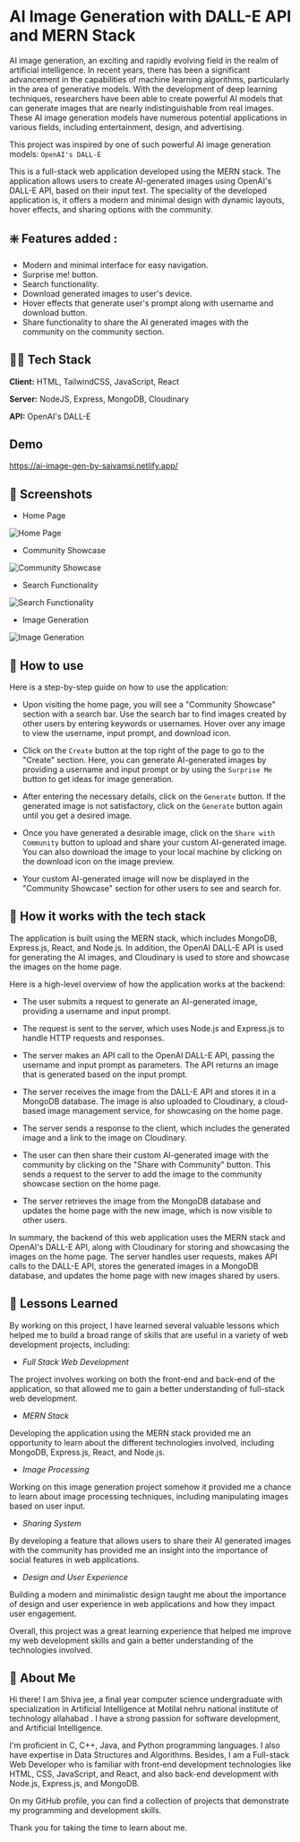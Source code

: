 # AI Image Generation with DALL-E API and MERN Stack

AI image generation, an exciting and rapidly evolving field in the realm of artificial intelligence. In recent years, there has been a significant advancement in the capabilities of machine learning algorithms, particularly in the area of generative models. With the development of deep learning techniques, researchers have been able to create powerful AI models that can generate images that are nearly indistinguishable from real images. These AI image generation models have numerous potential applications in various fields, including entertainment, design, and advertising. 

This project was inspired by one of such powerful AI image generation models: `OpenAI's DALL-E`

This is a full-stack web application developed using the MERN stack. The application allows users to create AI-generated images using OpenAI's DALL-E API, based on their input text. The speciality of the developed application is, it offers a modern and minimal design with dynamic layouts, hover effects, and sharing options with the community.

## ❇️ Features added :

* Modern and minimal interface for easy navigation.
* Surprise me! button.
* Search functionality.
* Download generated images to user's device.
* Hover effects that generate user's prompt along with username and download button.
* Share functionality to share the AI generated images with the community on the community section.

## 🧑‍💻 Tech Stack

**Client:** HTML, TailwindCSS, JavaScript, React

**Server:** NodeJS, Express, MongoDB, Cloudinary

**API:** OpenAI's DALL-E

## Demo

https://ai-image-gen-by-saivamsi.netlify.app/


## 📸 Screenshots
* Home Page

![Home Page](https://user-images.githubusercontent.com/117112672/224544225-c6f79f39-d51c-41e0-acce-fb9c2fdd01a6.jpg)


* Community Showcase

![Community Showcase](https://user-images.githubusercontent.com/117112672/224544277-9ba5308d-4d80-4038-b778-8b36a8347611.jpg)

* Search Functionality

![Search Functionality](https://user-images.githubusercontent.com/117112672/224544308-832a0c99-f516-4cce-a452-be6680fa0922.jpg)

* Image Generation

![Image Generation](https://user-images.githubusercontent.com/117112672/224544326-0976a7b2-ab62-4a7c-b813-a4827ab7a903.jpg)


## 🧐 How to use

Here is a step-by-step guide on how to use the application:

- Upon visiting the home page, you will see a "Community Showcase" section with a search bar. Use the search bar to find images created by other users by entering keywords or usernames. Hover over any image to view the username, input prompt, and download icon.

- Click on the `Create` button at the top right of the page to go to the "Create" section. Here, you can generate AI-generated images by providing a username and input prompt or by using the `Surprise Me` button to get ideas for image generation.

- After entering the necessary details, click on the `Generate` button. If the generated image is not satisfactory, click on the `Generate` button again until you get a desired image.

- Once you have generated a desirable image, click on the `Share with Community` button to upload and share your custom AI-generated image. You can also download the image to your local machine by clicking on the download icon on the image preview.

- Your custom AI-generated image will now be displayed in the "Community Showcase" section for other users to see and search for.


## 🧐 How it works with the tech stack

The application is built using the MERN stack, which includes MongoDB, Express.js, React, and Node.js. In addition, the OpenAI DALL-E API is used for generating the AI images, and Cloudinary is used to store and showcase the images on the home page.

Here is a high-level overview of how the application works at the backend:

- The user submits a request to generate an AI-generated image, providing a username and input prompt.

- The request is sent to the server, which uses Node.js and Express.js to handle HTTP requests and responses.

- The server makes an API call to the OpenAI DALL-E API, passing the username and input prompt as parameters. The API returns an image that is generated based on the input prompt.

- The server receives the image from the DALL-E API and stores it in a MongoDB database. The image is also uploaded to Cloudinary, a cloud-based image management service, for showcasing on the home page.

- The server sends a response to the client, which includes the generated image and a link to the image on Cloudinary.

- The user can then share their custom AI-generated image with the community by clicking on the "Share with Community" button. This sends a request to the server to add the image to the community showcase section on the home page.

- The server retrieves the image from the MongoDB database and updates the home page with the new image, which is now visible to other users.

In summary, the backend of this web application uses the MERN stack and OpenAI's DALL-E API, along with Cloudinary for storing and showcasing the images on the home page. The server handles user requests, makes API calls to the DALL-E API, stores the generated images in a MongoDB database, and updates the home page with new images shared by users.


## 📖 Lessons Learned

By working on this project, I have learned several valuable lessons which helped me to build a broad range of skills that are useful in a variety of web development projects, including:

- *Full Stack Web Development*

The project involves working on both the front-end and back-end of the application, so that allowed me to gain a better understanding of full-stack web development.

- *MERN Stack*

Developing the application using the MERN stack provided me an opportunity to learn about the different technologies involved, including MongoDB, Express.js, React, and Node.js.

- *Image Processing*

Working on this image generation project somehow it provided me a chance to learn about image processing techniques, including manipulating images based on user input.

- *Sharing System*

By developing a feature that allows users to share their AI generated images with the community has provided me an insight into the importance of social features in web applications.

- *Design and User Experience*

Building a modern and minimalistic design taught me about the importance of design and user experience in web applications and how they impact user engagement.

Overall, this project was a great learning experience that helped me improve my web development skills and gain a better understanding of the technologies involved.

## 🚀 About Me
Hi there! I am Shiva jee, a final year computer science undergraduate with specialization in Artificial Intelligence at Motilal nehru national institute of technology allahabad . I have a strong passion for software development, and Artificial Intelligence.

I'm proficient in C, C++, Java, and Python programming languages. I also have expertise in Data Structures and Algorithms. Besides, I am a Full-stack Web Developer who is familiar with front-end development technologies like HTML, CSS, JavaScript, and React, and also back-end development with Node.js, Express.js, and MongoDB.

On my GitHub profile, you can find a collection of projects that demonstrate my programming and development skills. 

Thank you for taking the time to learn about me.
